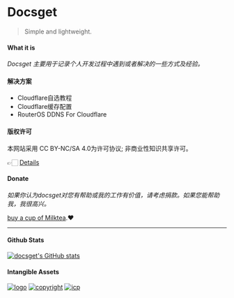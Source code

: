 <!-- <div class="container"><div class="card-wrap"> -->

# Docsget

> Simple and lightweight.

#### What it is

*Docsget 主要用于记录个人开发过程中遇到或者解决的一些方式及经验。*

#### 解决方案

- Cloudflare自选教程
- Cloudflare缓存配置
- RouterOS DDNS For Cloudflare

#### 版权许可
本网站采用 CC BY-NC/SA 4.0为许可协议;
非商业性知识共享许可。

👉🏻 [Details](permit.md)

#### Donate
*如果你认为docsget对您有帮助或我的工作有价值，请考虑捐款。如果您能帮助我，我很高兴。*

[buy a cup of Milktea](reward.md).❤️
***

<!-- tabs:Stats -->
#### Github Stats
[![docsget's GitHub stats](https://github-readme-stats.vercel.app/api?username=docsget)](https://github.com/docsget)

<!-- tabs:end -->
#### Intangible Assets
[![logo](https://raw.githubusercontent.com/docsget/docsget/main/usr/uploads/img/logo.png)](#)
[![copyright](https://raw.githubusercontent.com/docsget/docsget/8398f5e0f794db11ff860f233af879f87f7f685d/docs/static/img/copyright.svg)](#)
[![icp](https://raw.githubusercontent.com/docsget/docsget/ad425d1330897fb1a1aab9090705c4106f39f7b1/docs/static/img/moe-icp.svg)](https://icp.gov.moe/?keyword=20237771)
